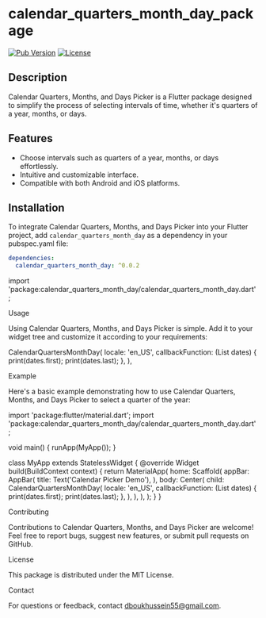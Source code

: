 # calendar_quarters_month_day_package

[![Pub Version](https://img.shields.io/pub/v/calendar_quarters_month_day)](https://pub.dev/packages/calendar_quarters_month_day)
[![License](https://img.shields.io/github/license/Hussein-D/calendar_quarters_month_day)](LICENSE)

## Description

Calendar Quarters, Months, and Days Picker is a Flutter package designed to simplify the process of selecting intervals of time, whether it's quarters of a year, months, or days.

## Features

- Choose intervals such as quarters of a year, months, or days effortlessly.
- Intuitive and customizable interface.
- Compatible with both Android and iOS platforms.

## Installation

To integrate Calendar Quarters, Months, and Days Picker into your Flutter project, add `calendar_quarters_month_day` as a dependency in your pubspec.yaml file:

```yaml
dependencies:
  calendar_quarters_month_day: ^0.0.2
```

import 'package:calendar_quarters_month_day/calendar_quarters_month_day.dart';

Usage

Using Calendar Quarters, Months, and Days Picker is simple. Add it to your widget tree and customize it according to your requirements:

CalendarQuartersMonthDay(
        locale: 'en_US',
        callbackFunction: (List<DateTime> dates) {
          print(dates.first);
          print(dates.last);
        },
      ),

Example

Here's a basic example demonstrating how to use Calendar Quarters, Months, and Days Picker to select a quarter of the year:

import 'package:flutter/material.dart';
import 'package:calendar_quarters_month_day/calendar_quarters_month_day.dart';

void main() {
  runApp(MyApp());
}

class MyApp extends StatelessWidget {
  @override
  Widget build(BuildContext context) {
    return MaterialApp(
      home: Scaffold(
        appBar: AppBar(
          title: Text('Calendar Picker Demo'),
        ),
        body: Center(
          child: CalendarQuartersMonthDay(
        locale: 'en_US',
        callbackFunction: (List<DateTime> dates) {
          print(dates.first);
          print(dates.last);
        },
      ),
        ),
      ),
    );
  }
}

Contributing

Contributions to Calendar Quarters, Months, and Days Picker are welcome! Feel free to report bugs, suggest new features, or submit pull requests on GitHub.

License

This package is distributed under the MIT License.

Contact

For questions or feedback, contact dboukhussein55@gmail.com.

